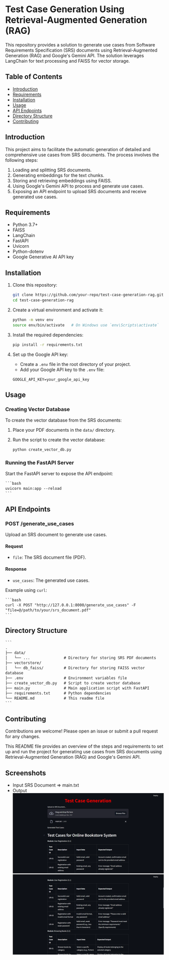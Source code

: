 # Test Case Generation Using Retrieval-Augmented Generation (RAG)

This repository provides a solution to generate use cases from Software Requirements Specification (SRS) documents using Retrieval-Augmented Generation (RAG) and Google's Gemini API. The solution leverages LangChain for text processing and FAISS for vector storage.

## Table of Contents

- [Introduction](#introduction)
- [Requirements](#requirements)
- [Installation](#installation)
- [Usage](#usage)
- [API Endpoints](#api-endpoints)
- [Directory Structure](#directory-structure)
- [Contributing](#contributing)

## Introduction

This project aims to facilitate the automatic generation of detailed and comprehensive use cases from SRS documents. The process involves the following steps:

1. Loading and splitting SRS documents.
2. Generating embeddings for the text chunks.
3. Storing and retrieving embeddings using FAISS.
4. Using Google's Gemini API to process and generate use cases.
5. Exposing an API endpoint to upload SRS documents and receive generated use cases.

## Requirements

- Python 3.7+
- FAISS
- LangChain
- FastAPI
- Uvicorn
- Python-dotenv
- Google Generative AI API key

## Installation

1. Clone this repository:

   ```bash
   git clone https://github.com/your-repo/test-case-generation-rag.git
   cd test-case-generation-rag
   ```

2. Create a virtual environment and activate it:

   ```bash
   python -m venv env
   source env/bin/activate   # On Windows use `env\Scripts\activate`
   ```

3. Install the required dependencies:

   ```bash
   pip install -r requirements.txt
   ```

4. Set up the Google API key:

   - Create a `.env` file in the root directory of your project.
   - Add your Google API key to the `.env` file:

   ```env
   GOOGLE_API_KEY=your_google_api_key
   ```

## Usage

### Creating Vector Database

To create the vector database from the SRS documents:

1. Place your PDF documents in the `data/` directory.
2. Run the script to create the vector database:

   ```bash
   python create_vector_db.py
   ```

### Running the FastAPI Server

Start the FastAPI server to expose the API endpoint:

    ```bash
    uvicorn main:app --reload
    ```

## API Endpoints

### POST /generate_use_cases

Upload an SRS document to generate use cases.

#### Request

- `file`: The SRS document file (PDF).

#### Response

- `use_cases`: The generated use cases.

Example using `curl`:

    ```bash
    curl -X POST "http://127.0.0.1:8000/generate_use_cases" -F "file=@/path/to/your/srs_document.pdf"
    ```

## Directory Structure

    ```
    .
    ├── data/
    │   └── ...               # Directory for storing SRS PDF documents
    ├── vectorstore/
    │   └── db_faiss/         # Directory for storing FAISS vector database
    ├── .env                  # Environment variables file
    ├── create_vector_db.py   # Script to create vector database
    ├── main.py               # Main application script with FastAPI
    ├── requirements.txt      # Python dependencies
    └── README.md             # This readme file
    ```

## Contributing

Contributions are welcome! Please open an issue or submit a pull request for any changes.

This README file provides an overview of the steps and requirements to set up and run the project for generating use cases from SRS documents using Retrieval-Augmented Generation (RAG) and Google's Gemini API.

## Screenshots

- Input SRS Document => main.txt
- Output
  ![Screensho1](./screenshots/screenshot1.png)
  ![Screensho2](./screenshots/screenshot2.png)
